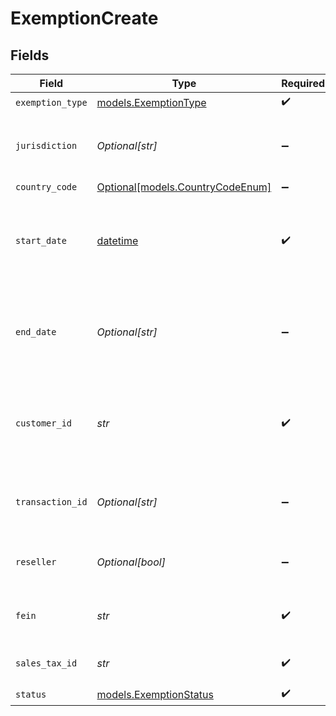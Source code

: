 # ExemptionCreate


## Fields

| Field                                                                        | Type                                                                         | Required                                                                     | Description                                                                  |
| ---------------------------------------------------------------------------- | ---------------------------------------------------------------------------- | ---------------------------------------------------------------------------- | ---------------------------------------------------------------------------- |
| `exemption_type`                                                             | [models.ExemptionType](../models/exemptiontype.md)                           | :heavy_check_mark:                                                           | N/A                                                                          |
| `jurisdiction`                                                               | *Optional[str]*                                                              | :heavy_minus_sign:                                                           | The jurisdiction identifier for the exemption                                |
| `country_code`                                                               | [Optional[models.CountryCodeEnum]](../models/countrycodeenum.md)             | :heavy_minus_sign:                                                           | N/A                                                                          |
| `start_date`                                                                 | [datetime](https://docs.python.org/3/library/datetime.html#datetime-objects) | :heavy_check_mark:                                                           | Start date for the exemption validity period (YYYY-MM-DD format)             |
| `end_date`                                                                   | *Optional[str]*                                                              | :heavy_minus_sign:                                                           | End date for the exemption validity period (YYYY-MM-DD format)               |
| `customer_id`                                                                | *str*                                                                        | :heavy_check_mark:                                                           | Unique identifier for the customer associated with the exemption             |
| `transaction_id`                                                             | *Optional[str]*                                                              | :heavy_minus_sign:                                                           | Unique identifier for the transaction, if applicable                         |
| `reseller`                                                                   | *Optional[bool]*                                                             | :heavy_minus_sign:                                                           | Indicates whether the exemption is for a reseller                            |
| `fein`                                                                       | *str*                                                                        | :heavy_check_mark:                                                           | Federal Employer Identification Number                                       |
| `sales_tax_id`                                                               | *str*                                                                        | :heavy_check_mark:                                                           | Sales tax ID for the exemption                                               |
| `status`                                                                     | [models.ExemptionStatus](../models/exemptionstatus.md)                       | :heavy_check_mark:                                                           | N/A                                                                          |